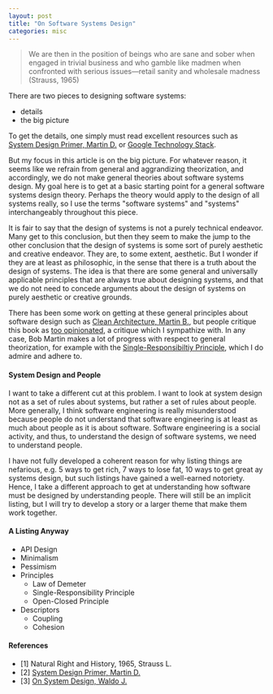 ```yaml
---
layout: post
title: "On Software Systems Design"
categories: misc
---
```


> We are then in the position of beings who are sane and sober when engaged in trivial business and who gamble like madmen when confronted with serious issues—retail sanity and wholesale madness (Strauss, 1965)

There are two pieces to designing software systems:
- details
- the big picture

To get the details, one simply must read excellent resources such as [System Design Primer, Martin D.](https://github.com/donnemartin/system-design-primer) or [Google Technology Stack](http://michaelnielsen.org/blog/lecture-course-the-google-technology-stack/). 

But my focus in this article is on the big picture. For whatever reason, it seems like we refrain from general and aggrandizing theorization, and accordingly, we do not make general theories about software systems design. My goal here is to get at a basic starting point for a general software systems design theory. Perhaps the theory would apply to the design of all systems really, so I use the terms "software systems" and "systems" interchangeably throughout this piece.

It is fair to say that the design of systems is not a purely technical endeavor. Many get to this conclusion, but then they seem to make the jump to the other conclusion that the design of systems is some sort of purely aesthetic and creative endeavor. They are, to some extent, aesthetic. But I wonder if they are at least as philosophic, in the sense that there is a truth about the design of systems. The idea is that there are some general and universally applicable principles that are always true about designing systems, and that we do not need to concede arguments about the design of systems on purely aesthetic or creative grounds.

There has been some work on getting at these general principles about software design such as [Clean Architecture, Martin B.](https://www.amazon.com/Clean-Architecture-Craftsmans-Software-Structure/dp/0134494164), but people critique this book as [too opinionated](https://twitter.com/etscrivner/status/1260584368407445504?s=20), a critique which I sympathize with. In any case, Bob Martin makes a lot of progress with respect to general theorization, for example with the [Single-Responsibiltiy Principle](https://en.wikipedia.org/wiki/Single-responsibility_principle), which I do admire and adhere to.

#### System Design and People

I want to take a different cut at this problem. I want to look at system design not as a set of rules about systems, but rather a set of rules about people. More generally, I think software engineering is really misunderstood because people do not understand that software engineering is at least as much about people as it is about software. Software engineering is a social activity, and thus, to understand the design of software systems, we need to understand people.

I have not fully developed a coherent reason for why listing things are nefarious, e.g. 5 ways to get rich, 7 ways to lose fat, 10 ways to get great ay systems design, but such listings have gained a well-earned notoriety. Hence, I take a different approach to get at understanding how software must be designed by understanding people. There will still be an implicit listing, but I will try to develop a story or a larger theme that make them work together. 

#### A Listing Anyway
- API Design
- Minimalism
- Pessimism
- Principles
    - Law of Demeter
    - Single-Responsibility Principle
    - Open-Closed Principle
- Descriptors
    - Coupling
    - Cohesion

#### References
- [1] Natural Right and History, 1965, Strauss L.
- [2] [System Design Primer, Martin D.](https://github.com/donnemartin/system-design-primer)
- [3] [On System Design, Waldo J.](https://scholar.harvard.edu/files/waldo/files/ps-2006-6.pdf)